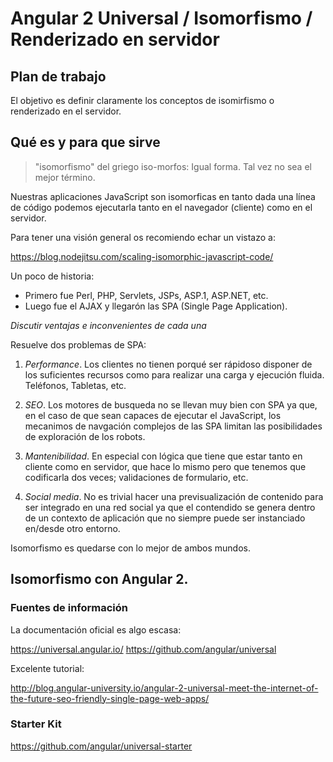 # Angular 2 Universal / Isomorfismo / Renderizado en servidor

## Plan de trabajo

El objetivo es definir claramente los conceptos de isomirfismo o renderizado en el servidor. 

## Qué es y para que sirve

> "isomorfismo" del griego iso-morfos: Igual forma. Tal vez no sea el mejor término.

Nuestras aplicaciones JavaScript son isomorficas en tanto dada una línea de código podemos ejecutarla tanto en el navegador (cliente) como en el servidor.

Para tener una visión general os recomiendo echar un vistazo a:

https://blog.nodejitsu.com/scaling-isomorphic-javascript-code/

Un poco de historia:

* Primero fue Perl, PHP, Servlets, JSPs, ASP.1, ASP.NET, etc. 
* Luego fue el AJAX y llegarón las SPA (Single Page Application).

_Discutir ventajas e inconvenientes de cada una_

Resuelve dos problemas de SPA:

1. *Performance*. Los clientes no tienen porqué ser rápidoso disponer de los suficientes recursos como para realizar una carga y ejecución fluida. Teléfonos, Tabletas, etc.

2. *SEO*. Los motores de busqueda no se llevan muy bien con SPA ya que, en el caso de que sean capaces de ejecutar el JavaScript, los mecanimos de navgación complejos de las SPA 
limitan las posibilidades de exploración de los robots.

3. *Mantenibilidad*. En especial con lógica que tiene que estar tanto en cliente como en servidor, que hace lo mismo pero que tenemos que codificarla dos veces; validaciones de formulario, etc.

4. *Social media*. No es trivial hacer una previsualización de contenido para ser integrado en una red social ya que el contendido se genera dentro de un contexto de aplicación que no siempre puede ser instanciado en/desde otro entorno.

Isomorfismo es quedarse con lo mejor de ambos mundos.

## Isomorfismo con Angular 2.

### Fuentes de información

La documentación oficial es algo escasa:

https://universal.angular.io/
https://github.com/angular/universal

Excelente tutorial:

http://blog.angular-university.io/angular-2-universal-meet-the-internet-of-the-future-seo-friendly-single-page-web-apps/

### Starter Kit

https://github.com/angular/universal-starter